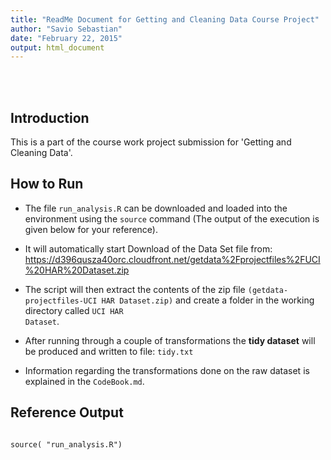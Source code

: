 ```yaml
---
title: "ReadMe Document for Getting and Cleaning Data Course Project"
author: "Savio Sebastian"
date: "February 22, 2015"
output: html_document
---
```


<br>
<br>

## Introduction
This is a part of the course work project submission for 'Getting and Cleaning Data'.

## How to Run

* The file <code>run_analysis.R</code> can be downloaded and loaded into the environment using the <code>source</code> command (The output of the execution is given below for your reference).

* It will automatically start Download of the Data Set file from: https://d396qusza40orc.cloudfront.net/getdata%2Fprojectfiles%2FUCI%20HAR%20Dataset.zip 

* The script will then extract the contents of the zip file <code>(getdata-projectfiles-UCI HAR Dataset.zip)</code> and create a folder in the working directory called <code>UCI HAR Dataset</code>.

* After running through a couple of transformations the <B>tidy dataset</B> will be produced and written to file: <code>tidy.txt</code>

* Information regarding the transformations done on the raw dataset is explained in the <code>CodeBook.md</code>.

## Reference Output


```{r loadingScript, cache=TRUE}

source( "run_analysis.R")

```




<br>
<br>
